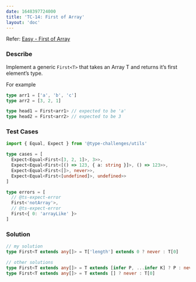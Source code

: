 ```yaml
---
date: 1648397724000
title: 'TC-14: First of Array'
layout: 'doc'
---
```


Refer: [Easy - First of Array](https://github.com/type-challenges/type-challenges/blob/main/questions/00014-easy-first/README.md)

### Describe

Implement a generic `First<T>` that takes an Array T and returns it’s first element’s type.

For example

```typescript
type arr1 = ['a', 'b', 'c']
type arr2 = [3, 2, 1]

type head1 = First<arr1> // expected to be 'a'
type head2 = First<arr2> // expected to be 3
```

### Test Cases

```typescript
import { Equal, Expect } from '@type-challenges/utils'

type cases = [
  Expect<Equal<First<[3, 2, 1]>, 3>>,
  Expect<Equal<First<[() => 123, { a: string }]>, () => 123>>,
  Expect<Equal<First<[]>, never>>,
  Expect<Equal<First<[undefined]>, undefined>>
]

type errors = [
  // @ts-expect-error
  First<'notArray'>,
  // @ts-expect-error
  First<{ 0: 'arrayLike' }>
]
```

### Solution

```typescript
// my solution
type First<T extends any[]> = T['length'] extends 0 ? never : T[0]

// other solutions
type First<T extends any[]> = T extends [infer P, ...infer K] ? P : never
type First<T extends any[]> = T extends [] ? never : T[0]
```